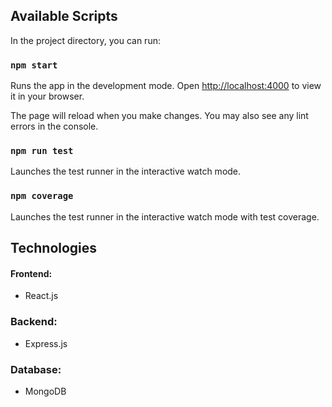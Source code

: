 ## Available Scripts

In the project directory, you can run:

### `npm start`

Runs the app in the development mode.
Open [http://localhost:4000](http://localhost:4000) to view it in your browser.

The page will reload when you make changes.
You may also see any lint errors in the console.

### `npm run test`

Launches the test runner in the interactive watch mode.

### `npm coverage`

Launches the test runner in the interactive watch mode with test coverage.

## Technologies
#### Frontend:
- React.js

### Backend: 
- Express.js

### Database:
- MongoDB